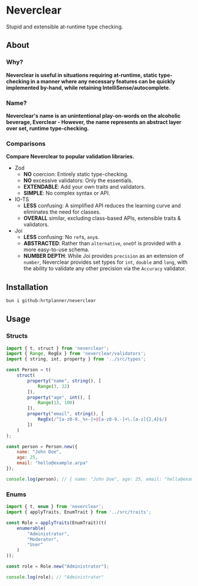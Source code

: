 # Neverclear

Stupid and extensible at-runtime type checking.

## About

### Why?
**Neverclear is useful in situations requiring at-runtime, static type-checking in a manner where any necessary features can be quickly implemented by-hand, while retaining IntelliSense/autocomplete.**

### Name?
**Neverclear's name is an unintentional play-on-words on the alcoholic beverage, Everclear - However, the name represents an abstract layer over set, runtime type-checking.**

### Comparisons
**Compare Neverclear to popular validation libraries.**

- Zod
  - **NO** coercion: Entirely static type-checking.
  - **NO** excessive validators: Only the essentials.
  - **EXTENDABLE**: Add your own traits and validators.
  - **SIMPLE**: No complex syntax or API.
- IO-TS
  - **LESS** confusing: A simplified API reduces the learning curve and eliminates the need for classes.
  - **OVERALL** similar, excluding class-based APIs, extensible traits & validators.
- Joi
  - **LESS** confusing: No `ref`s, `any`s.
  - **ABSTRACTED**: Rather than `alternative`, `oneOf` is provided with a more easy-to-use schema.
  - **NUMBER DEPTH**: While Joi provides `precision` as an extension of `number`, Neverclear provides set types for `int`, `double` and `long`, with the ability to validate any other precision via the `Accuracy` validator.

## Installation
```bash
bun i github:hrtplanner/neverclear
```

## Usage

### Structs
```js
import { t, struct } from 'neverclear';
import { Range, RegEx } from 'neverclear/validators';
import { string, int, property } from '../src/types';

const Person = t(
    struct(
        property("name", string(), [
            Range(3, 32)
        ]),
        property("age", int(), [
            Range(13, 100)
        ]),
        property("email", string(), [
            RegEx(/^[a-z0-9._%+-]+@[a-z0-9.-]+\.[a-z]{2,4}$/)
        ])
    )
);

const person = Person.new({
    name: "John Doe",
    age: 25,
    email: "hello@example.arpa"
});

console.log(person); // { name: "John Doe", age: 25, email: "hello@example.arpa" }
```

### Enums
```js
import { t, enum } from 'neverclear';
import { applyTraits, EnumTrait } from '../src/traits';

const Role = applyTraits(EnumTrait)(t(
    enumerable(
        "Administrator",
        "Moderator",
        "User"
    )
));

const role = Role.new("Administrator");

console.log(role); // "Administrator"
```